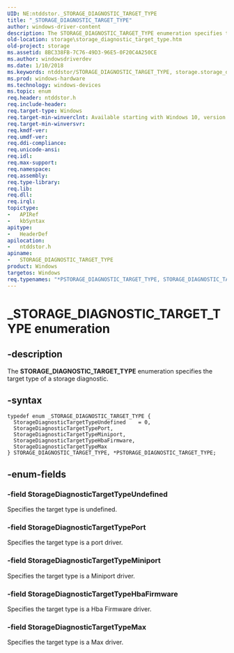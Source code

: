 ```yaml
---
UID: NE:ntddstor._STORAGE_DIAGNOSTIC_TARGET_TYPE
title: "_STORAGE_DIAGNOSTIC_TARGET_TYPE"
author: windows-driver-content
description: The STORAGE_DIAGNOSTIC_TARGET_TYPE enumeration specifies the target type of a storage diagnostic.
old-location: storage\storage_diagnostic_target_type.htm
old-project: storage
ms.assetid: 8BC338FB-7C76-49D3-96E5-0F20C4A250CE
ms.author: windowsdriverdev
ms.date: 1/10/2018
ms.keywords: ntddstor/STORAGE_DIAGNOSTIC_TARGET_TYPE, storage.storage_diagnostic_target_type, ntddstor/StorageDiagnosticTargetTypeMiniport, STORAGE_DIAGNOSTIC_TARGET_TYPE enumeration [Storage Devices], ntddstor/StorageDiagnosticTargetTypeHbaFirmware, *PSTORAGE_DIAGNOSTIC_TARGET_TYPE, StorageDiagnosticTargetTypeHbaFirmware, StorageDiagnosticTargetTypeMax, PSTORAGE_DIAGNOSTIC_TARGET_TYPE enumeration pointer [Storage Devices], StorageDiagnosticTargetTypeUndefined, ntddstor/StorageDiagnosticTargetTypeUndefined, PSTORAGE_DIAGNOSTIC_TARGET_TYPE, _STORAGE_DIAGNOSTIC_TARGET_TYPE, ntddstor/PSTORAGE_DIAGNOSTIC_TARGET_TYPE, StorageDiagnosticTargetTypeMiniport, ntddstor/StorageDiagnosticTargetTypePort, STORAGE_DIAGNOSTIC_TARGET_TYPE, ntddstor/StorageDiagnosticTargetTypeMax, StorageDiagnosticTargetTypePort
ms.prod: windows-hardware
ms.technology: windows-devices
ms.topic: enum
req.header: ntddstor.h
req.include-header: 
req.target-type: Windows
req.target-min-winverclnt: Available starting with Windows 10, version 1709.
req.target-min-winversvr: 
req.kmdf-ver: 
req.umdf-ver: 
req.ddi-compliance: 
req.unicode-ansi: 
req.idl: 
req.max-support: 
req.namespace: 
req.assembly: 
req.type-library: 
req.lib: 
req.dll: 
req.irql: 
topictype:
-	APIRef
-	kbSyntax
apitype:
-	HeaderDef
apilocation:
-	ntddstor.h
apiname:
-	STORAGE_DIAGNOSTIC_TARGET_TYPE
product: Windows
targetos: Windows
req.typenames: "*PSTORAGE_DIAGNOSTIC_TARGET_TYPE, STORAGE_DIAGNOSTIC_TARGET_TYPE"
---
```


# _STORAGE_DIAGNOSTIC_TARGET_TYPE enumeration


## -description


The <b>STORAGE_DIAGNOSTIC_TARGET_TYPE</b> enumeration specifies the target type of a storage diagnostic.


## -syntax


````
typedef enum _STORAGE_DIAGNOSTIC_TARGET_TYPE { 
  StorageDiagnosticTargetTypeUndefined    = 0,
  StorageDiagnosticTargetTypePort,
  StorageDiagnosticTargetTypeMiniport,
  StorageDiagnosticTargetTypeHbaFirmware,
  StorageDiagnosticTargetTypeMax
} STORAGE_DIAGNOSTIC_TARGET_TYPE, *PSTORAGE_DIAGNOSTIC_TARGET_TYPE;
````


## -enum-fields




### -field StorageDiagnosticTargetTypeUndefined

Specifies the target type is undefined.


### -field StorageDiagnosticTargetTypePort

Specifies the target type is a port driver.


### -field StorageDiagnosticTargetTypeMiniport

Specifies the target type is a Miniport driver.


### -field StorageDiagnosticTargetTypeHbaFirmware

Specifies the target type is a Hba Firmware driver.


### -field StorageDiagnosticTargetTypeMax

Specifies the target type is a Max driver.


